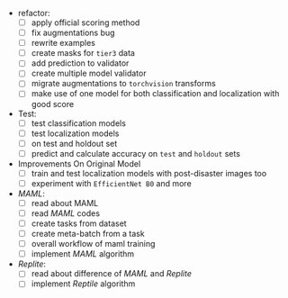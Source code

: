 - refactor:
  - [ ] apply official scoring method
  - [ ] fix augmentations bug
  - [ ] rewrite examples
  - [ ] create masks for `tier3` data
  - [ ] add prediction to validator
  - [ ] create multiple model validator
  - [ ] migrate augmentations to `torchvision` transforms
  - [ ] make use of one model for both classification and localization with good score

- Test:
  - [ ] test classification models
  - [ ] test localization models
  - [ ] on test and holdout set
  - [ ] predict and calculate accuracy on `test` and `holdout` sets
  
- Improvements On Original Model
  - [ ] train and test localization models with post-disaster images too
  - [ ] experiment with `EfficientNet B0` and more 

- *MAML*:
  - [ ] read about MAML
  - [ ] read *MAML* codes
  - [ ] create tasks from dataset
  - [ ] create meta-batch from a task
  - [ ] overall workflow of maml training
  - [ ] implement *MAML* algorithm

- *Replite*:
  - [ ] read about difference of *MAML* and *Replite*
  - [ ] implement *Reptile* algorithm